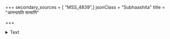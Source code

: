 +++
secondary_sources = [ "MSS_4839",]
jsonClass = "Subhaashita"
title = "आनन्दयति सत्त्वानि"

+++

<details><summary>Text</summary>

आनन्दयति सत्त्वानि यो हि मङ्गलमञ्जुवाक्।  
निन्दामेष्यति लोके सः परवाक्यनिगूहकः॥
</details>
